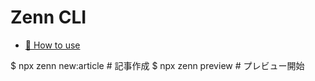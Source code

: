 # Zenn CLI

* [📘 How to use](https://zenn.dev/zenn/articles/zenn-cli-guide)

$ npx zenn new:article # 記事作成
$ npx zenn preview # プレビュー開始